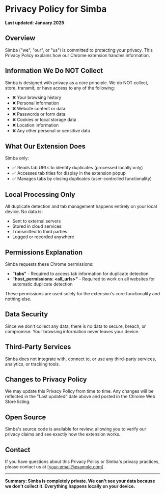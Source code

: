 # Privacy Policy for Simba

**Last updated: January 2025**

## Overview

Simba ("we", "our", or "us") is committed to protecting your privacy. This Privacy Policy explains how our Chrome extension handles information.

## Information We Do NOT Collect

Simba is designed with privacy as a core principle. We do NOT collect, store, transmit, or have access to any of the following:

- ❌ Your browsing history
- ❌ Personal information
- ❌ Website content or data  
- ❌ Passwords or form data
- ❌ Cookies or local storage data
- ❌ Location information
- ❌ Any other personal or sensitive data

## What Our Extension Does

Simba only:

- ✅ Reads tab URLs to identify duplicates (processed locally only)
- ✅ Accesses tab titles for display in the extension popup
- ✅ Manages tabs by closing duplicates (user-controlled functionality)

## Local Processing Only

All duplicate detection and tab management happens entirely on your local device. No data is:

- Sent to external servers
- Stored in cloud services  
- Transmitted to third parties
- Logged or recorded anywhere

## Permissions Explanation

Simba requests these Chrome permissions:

- **"tabs"** - Required to access tab information for duplicate detection
- **"host_permissions: <all_urls>"** - Required to work on all websites for automatic duplicate detection

These permissions are used solely for the extension's core functionality and nothing else.

## Data Security

Since we don't collect any data, there is no data to secure, breach, or compromise. Your browsing information never leaves your device.

## Third-Party Services

Simba does not integrate with, connect to, or use any third-party services, analytics, or tracking tools.

## Changes to Privacy Policy

We may update this Privacy Policy from time to time. Any changes will be reflected in the "Last updated" date above and posted in the Chrome Web Store listing.

## Open Source

Simba's source code is available for review, allowing you to verify our privacy claims and see exactly how the extension works.

## Contact

If you have questions about this Privacy Policy or Simba's privacy practices, please contact us at [your-email@example.com].

---

**Summary: Simba is completely private. We can't see your data because we don't collect it. Everything happens locally on your device.** 